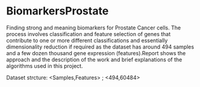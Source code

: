# BiomarkersProstate

Finding strong and meaning biomarkers for Prostate Cancer cells. The process involves classification and feature selection of genes that contribute to one or more different classifications and essentially dimensionality reduction if required as the dataset has around 494 samples and a few dozen thousand gene expression (features).Report shows the approach and the description of the work and brief explanations of the algorithms used in this project.

Dataset strcture: <Samples,Features> ; <494,60484>

